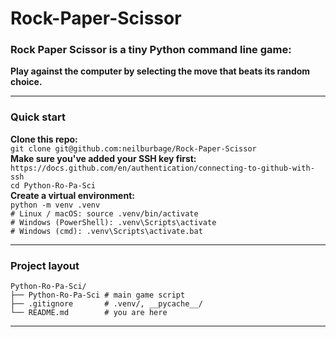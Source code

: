 # Rock-Paper-Scissor


### Rock Paper Scissor is a tiny Python command line game:

**Play against the computer by selecting the move that beats its random choice.**

---

### Quick start 
**Clone this repo:**  
```git clone git@github.com:neilburbage/Rock-Paper-Scissor```  
**Make sure you've added your SSH key first:**   
```https://docs.github.com/en/authentication/connecting-to-github-with-ssh```    
```cd Python-Ro-Pa-Sci```  
**Create a virtual environment:**     
```python -m venv .venv```  
```# Linux / macOS: source .venv/bin/activate```     
```# Windows (PowerShell): .venv\Scripts\activate```  
```# Windows (cmd): .venv\Scripts\activate.bat``` 

---

### Project layout
```
Python-Ro-Pa-Sci/
├── Python-Ro-Pa-Sci # main game script
├── .gitignore       # .venv/, __pycache__/
└── README.md        # you are here
```

---
